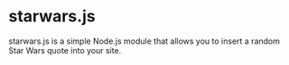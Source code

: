 # starwars.js

starwars.js is a simple Node.js module that allows you to insert a random Star Wars quote into your site.